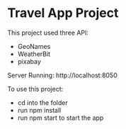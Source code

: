 # Travel App Project

This project used three API:
- GeoNames
- WeatherBit
- pixabay

Server Running: 
http://localhost:8050

To use this project:
- cd into the folder
- run npm install
- run npm start to start the app